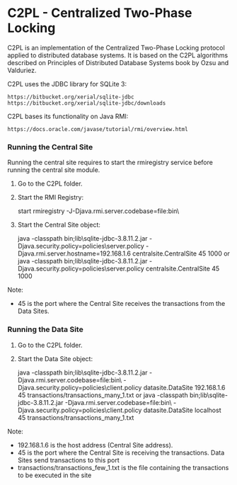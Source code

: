 # C2PL - Centralized Two-Phase Locking

C2PL is an implementation of the Centralized Two-Phase Locking protocol applied to distributed database 
systems. It is based on the C2PL algorithms described on Principles of Distributed Database Systems book
by Ozsu and Valduriez.

C2PL uses the JDBC library for SQLite 3:

	https://bitbucket.org/xerial/sqlite-jdbc
	https://bitbucket.org/xerial/sqlite-jdbc/downloads

C2PL bases its functionality on Java RMI:

	https://docs.oracle.com/javase/tutorial/rmi/overview.html


### Running the Central Site

Running the central site requires to start the rmiregistry service before running the central site module.

1) Go to the C2PL folder.

2) Start the RMI Registry:

	start rmiregistry -J-Djava.rmi.server.codebase=file:bin\
	
	
3) Start the Central Site object:

	java -classpath bin;lib\sqlite-jdbc-3.8.11.2.jar -Djava.security.policy=policies\server.policy -Djava.rmi.server.hostname=192.168.1.6 centralsite.CentralSite 45 1000
or	
	java -classpath bin;lib\sqlite-jdbc-3.8.11.2.jar -Djava.security.policy=policies\server.policy centralsite.CentralSite 45 1000

Note:
- 45 is the port where the Central Site receives the transactions from the Data Sites.



### Running the Data Site

1) Go to the C2PL folder.

2) Start the Data Site object:

	java -classpath bin;lib\sqlite-jdbc-3.8.11.2.jar -Djava.rmi.server.codebase=file:bin\ -Djava.security.policy=policies\client.policy datasite.DataSite 192.168.1.6 45 transactions/transactions_many_1.txt
or
	java -classpath bin;lib\sqlite-jdbc-3.8.11.2.jar -Djava.rmi.server.codebase=file:bin\ -Djava.security.policy=policies\client.policy datasite.DataSite localhost 45 transactions/transactions_many_1.txt

Note:
- 192.168.1.6 is the host address (Central Site address).
- 45 is the port where the Central Site is receiving the transactions. Data Sites send transactions to this port
- transactions/transactions_few_1.txt is the file containing the transactions to be executed in the site
